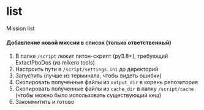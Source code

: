# list
Mission list

#### Добавление новой миссии в список (только ответственный)
1. В папке `/script` лежит питон-скрипт (py3.8+), требующий ExtactPboDos (из mikero tools)
2. Настроить пути в `/script/settings.ini` до директорий
3. Запустить (лучше из терминала, чтобы видеть ошибки)
4. Скопировать полученные файлы из `output_dir` в корень репозитория
5. Скопировать полученные файлы из `cache_dir` в папку `/script/cache` (чтобы можно было использовать существующий кеш)
6. Закоммитить и готово
